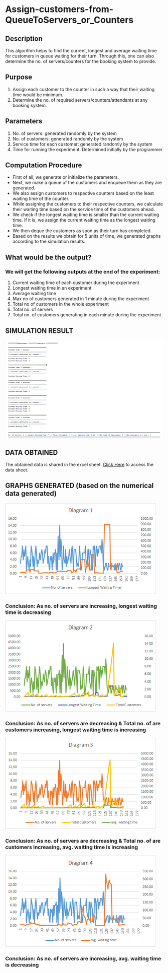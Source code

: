 # Assign-customers-from-QueueToServers_or_Counters

## Description

This algorithm helps to find the current, longest and average waiting time for customers in queue waiting for their turn. Through this, one can also determine the no. of servers/counters for the booking system to provide.

## Purpose

1.	Assign each customer to the counter in such a way that their waiting time would be minimum.
2.	Determine the no. of required servers/counters/attendants at any booking system.

## Parameters 

1.	No. of servers: generated randomly by the system 
2.	No. of customers: generated randomly by the system
3.	Service time for each customer: generated randomly by the system
4.	Time for running the experiment: Determined initially by the programmer

## Computation Procedure

*	First of all, we generate or initialize the parameters.
*	Next, we make a queue of the customers and enqueue them as they are generated.
*	We also assign customers to respective counters based on the least waiting time of the counter. 
*	While assigning the customers to their respective counters, we calculate their waiting time based on the service time of the customers ahead.
*	We check if the longest waiting time is smaller than the current waiting time. If it is, we assign the current waiting time as the longest waiting time.
*	We then deque the customers as soon as their turn has completed.
*	Based on the results we obtain for 5 units of time, we generated graphs according to the simulation results.

## What would be the output?

### We will get the following outputs at the end of the experiment:
1.	Current waiting time of each customer during the experiment
2.	Longest waiting time in an experiment
3.	Average waiting time
4.	Max no of customers generated in 1 minute during the experiment
5.	Total no of customers in the whole experiment
6.	Total no. of servers
7.	Total no. of customers generating in each minute during the experiment

## SIMULATION RESULT
 
![simulation output](https://github.com/harshmange44/Assign-customers-QueueToServers_or_Counters/blob/main/simulation%20output.PNG)

## DATA OBTAINED

The obtained data is shared in the excel sheet. [Click Here](https://drive.google.com/file/d/1-DMjUzoL4Qc2M8p-Yoo9RQtprTCDfp9w/view?usp=sharing) to access the data sheet.


## GRAPHS GENERATED (based on the numerical data generated)

![Diagram 1](Diagram1.png)

### Conclusion: As no. of servers are increasing, longest waiting time is decreasing

![Diagram 2](Diagram2.png)

### Conclusion: As no. of servers are decreasing & Total no. of are customers increasing, longest     waiting time is increasing

![Diagram 3](Diagram3.png)

### Conclusion: As no. of servers are decreasing & Total no. of are customers increasing, avg.     waiting time is increasing

![Diagram 4](Diagram4.png)

### Conclusion: As no. of servers are increasing, avg. waiting time is decreasing
